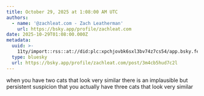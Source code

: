 ```yaml
---
title: October 29, 2025 at 1:08:00 AM UTC
authors:
  - name: '@zachleat.com - Zach Leatherman'
    url: https://bsky.app/profile/zachleat.com
date: 2025-10-29T01:08:00.000Z
metadata:
  uuid: >-
    11ty/import::rss::at://did:plc:xpchjovbk6sxl3bv74z7cs54/app.bsky.feed.post/3m4cb5hud7c2l
  type: bluesky
  url: https://bsky.app/profile/zachleat.com/post/3m4cb5hud7c2l
---
```

when you have two cats that look very similar there is an implausible but persistent suspicion that you actually have three cats that look very similar